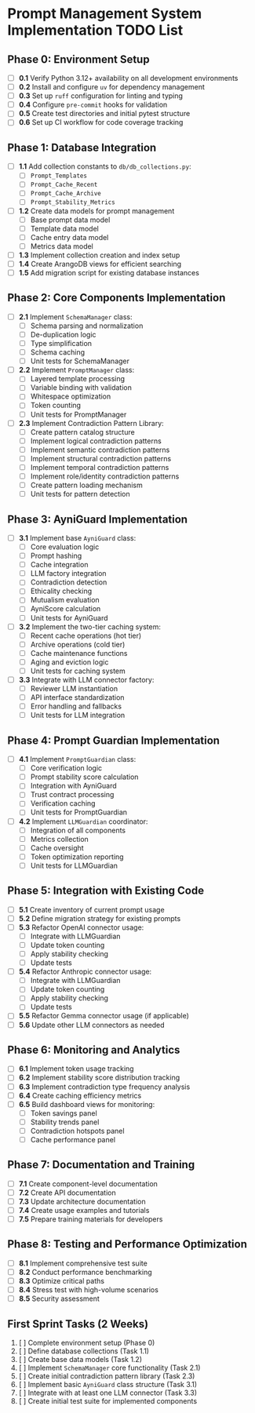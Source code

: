 # Prompt Management System Implementation TODO List

## Phase 0: Environment Setup

- [ ] **0.1** Verify Python 3.12+ availability on all development environments
- [ ] **0.2** Install and configure `uv` for dependency management
- [ ] **0.3** Set up `ruff` configuration for linting and typing
- [ ] **0.4** Configure `pre-commit` hooks for validation
- [ ] **0.5** Create test directories and initial pytest structure
- [ ] **0.6** Set up CI workflow for code coverage tracking

## Phase 1: Database Integration

- [ ] **1.1** Add collection constants to `db/db_collections.py`:
  - [ ] `Prompt_Templates`
  - [ ] `Prompt_Cache_Recent`
  - [ ] `Prompt_Cache_Archive`
  - [ ] `Prompt_Stability_Metrics`
- [ ] **1.2** Create data models for prompt management
  - [ ] Base prompt data model
  - [ ] Template data model
  - [ ] Cache entry data model
  - [ ] Metrics data model
- [ ] **1.3** Implement collection creation and index setup
- [ ] **1.4** Create ArangoDB views for efficient searching
- [ ] **1.5** Add migration script for existing database instances

## Phase 2: Core Components Implementation

- [ ] **2.1** Implement `SchemaManager` class:
  - [ ] Schema parsing and normalization
  - [ ] De-duplication logic
  - [ ] Type simplification
  - [ ] Schema caching
  - [ ] Unit tests for SchemaManager

- [ ] **2.2** Implement `PromptManager` class:
  - [ ] Layered template processing
  - [ ] Variable binding with validation
  - [ ] Whitespace optimization
  - [ ] Token counting
  - [ ] Unit tests for PromptManager

- [ ] **2.3** Implement Contradiction Pattern Library:
  - [ ] Create pattern catalog structure
  - [ ] Implement logical contradiction patterns
  - [ ] Implement semantic contradiction patterns
  - [ ] Implement structural contradiction patterns
  - [ ] Implement temporal contradiction patterns
  - [ ] Implement role/identity contradiction patterns
  - [ ] Create pattern loading mechanism
  - [ ] Unit tests for pattern detection

## Phase 3: AyniGuard Implementation

- [ ] **3.1** Implement base `AyniGuard` class:
  - [ ] Core evaluation logic
  - [ ] Prompt hashing
  - [ ] Cache integration
  - [ ] LLM factory integration
  - [ ] Contradiction detection
  - [ ] Ethicality checking
  - [ ] Mutualism evaluation
  - [ ] AyniScore calculation
  - [ ] Unit tests for AyniGuard

- [ ] **3.2** Implement the two-tier caching system:
  - [ ] Recent cache operations (hot tier)
  - [ ] Archive operations (cold tier)
  - [ ] Cache maintenance functions
  - [ ] Aging and eviction logic
  - [ ] Unit tests for caching system

- [ ] **3.3** Integrate with LLM connector factory:
  - [ ] Reviewer LLM instantiation
  - [ ] API interface standardization
  - [ ] Error handling and fallbacks
  - [ ] Unit tests for LLM integration

## Phase 4: Prompt Guardian Implementation

- [ ] **4.1** Implement `PromptGuardian` class:
  - [ ] Core verification logic
  - [ ] Prompt stability score calculation
  - [ ] Integration with AyniGuard
  - [ ] Trust contract processing
  - [ ] Verification caching
  - [ ] Unit tests for PromptGuardian

- [ ] **4.2** Implement `LLMGuardian` coordinator:
  - [ ] Integration of all components
  - [ ] Metrics collection
  - [ ] Cache oversight
  - [ ] Token optimization reporting
  - [ ] Unit tests for LLMGuardian

## Phase 5: Integration with Existing Code

- [ ] **5.1** Create inventory of current prompt usage
- [ ] **5.2** Define migration strategy for existing prompts
- [ ] **5.3** Refactor OpenAI connector usage:
  - [ ] Integrate with LLMGuardian
  - [ ] Update token counting
  - [ ] Apply stability checking
  - [ ] Update tests
- [ ] **5.4** Refactor Anthropic connector usage:
  - [ ] Integrate with LLMGuardian
  - [ ] Update token counting
  - [ ] Apply stability checking
  - [ ] Update tests
- [ ] **5.5** Refactor Gemma connector usage (if applicable)
- [ ] **5.6** Update other LLM connectors as needed

## Phase 6: Monitoring and Analytics

- [ ] **6.1** Implement token usage tracking
- [ ] **6.2** Implement stability score distribution tracking
- [ ] **6.3** Implement contradiction type frequency analysis
- [ ] **6.4** Create caching efficiency metrics
- [ ] **6.5** Build dashboard views for monitoring:
  - [ ] Token savings panel
  - [ ] Stability trends panel
  - [ ] Contradiction hotspots panel
  - [ ] Cache performance panel

## Phase 7: Documentation and Training

- [ ] **7.1** Create component-level documentation
- [ ] **7.2** Create API documentation
- [ ] **7.3** Update architecture documentation
- [ ] **7.4** Create usage examples and tutorials
- [ ] **7.5** Prepare training materials for developers

## Phase 8: Testing and Performance Optimization

- [ ] **8.1** Implement comprehensive test suite
- [ ] **8.2** Conduct performance benchmarking
- [ ] **8.3** Optimize critical paths
- [ ] **8.4** Stress test with high-volume scenarios
- [ ] **8.5** Security assessment

## First Sprint Tasks (2 Weeks)

1. [ ] Complete environment setup (Phase 0)
2. [ ] Define database collections (Task 1.1)
3. [ ] Create base data models (Task 1.2)
4. [ ] Implement `SchemaManager` core functionality (Task 2.1)
5. [ ] Create initial contradiction pattern library (Task 2.3)
6. [ ] Implement basic `AyniGuard` class structure (Task 3.1)
7. [ ] Integrate with at least one LLM connector (Task 3.3)
8. [ ] Create initial test suite for implemented components